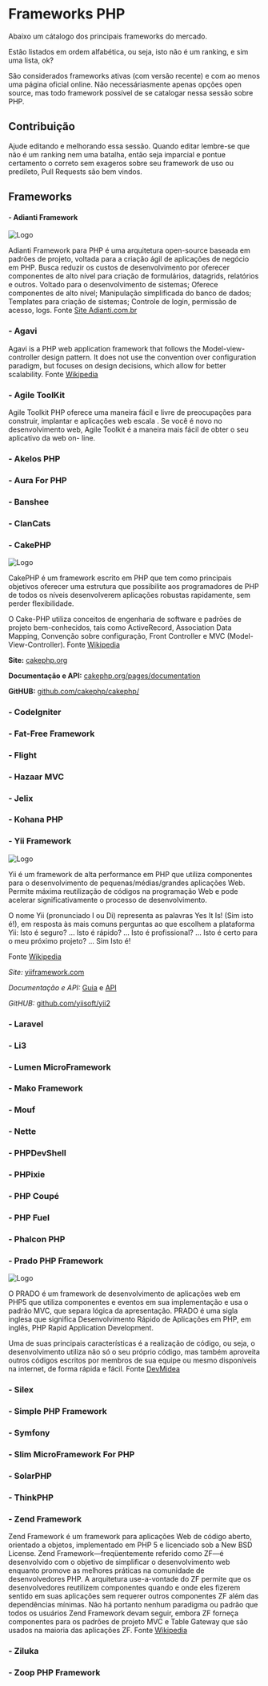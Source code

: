 # Frameworks PHP

Abaixo um cátalogo dos principais frameworks do mercado. 

Estão listados em ordem alfabética, ou seja, isto não é um ranking, e sim uma lista, ok? 

São considerados frameworks ativas (com versão recente) e com ao menos uma página oficial online. Não necessáriasmente apenas opções open source, mas todo framework possível de se catalogar nessa sessão sobre PHP.

## Contribuição

Ajude editando e melhorando essa sessão. Quando editar lembre-se que não é um ranking nem uma batalha, então seja imparcial e pontue certamento o correto sem exageros sobre seu framework de uso ou predileto, Pull Requests são bem vindos.


## Frameworks

#### - Adianti Framework 

![Logo](http://www.adianti.com.br/templates/images/adianti.png)

Adianti Framework para PHP é uma arquitetura open-source baseada em padrões de projeto, voltada para a criação ágil de aplicações de negócio em PHP. Busca reduzir os custos de desenvolvimento por oferecer componentes de alto nível para criação de formulários, datagrids, relatórios e outros. Voltado para o desenvolvimento de sistemas; Oferece componentes de alto nível; Manipulação simplificada do banco de dados; Templates para criação de sistemas; Controle de login, permissão de acesso, logs. Fonte [Site Adianti.com.br](http://www.adianti.com.br/framework)



### - Agavi

Agavi is a PHP web application framework that follows the Model-view-controller design pattern. It does not use the convention over configuration paradigm, but focuses on design decisions, which allow for better scalability. Fonte [Wikipedia](https://en.wikipedia.org/wiki/Agavi)

### - Agile ToolKit

Agile Toolkit PHP oferece uma maneira fácil e livre de preocupações para construir, implantar e aplicações web escala . Se você é novo no desenvolvimento web, Agile Toolkit é a maneira mais fácil de obter o seu aplicativo da web on- line.

### - Akelos PHP

### - Aura For PHP

### - Banshee 

### - ClanCats

### - CakePHP

![Logo](https://avatars3.githubusercontent.com/u/23666?v=3&s=200)

CakePHP é um framework escrito em PHP que tem como principais objetivos oferecer uma estrutura que possibilite aos programadores de PHP de todos os níveis desenvolverem aplicações robustas rapidamente, sem perder flexibilidade.

O Cake-PHP utiliza conceitos de engenharia de software e padrões de projeto bem-conhecidos, tais como ActiveRecord, Association Data Mapping, Convenção sobre configuração, Front Controller e MVC (Model-View-Controller). Fonte [Wikipedia](https://pt.wikipedia.org/wiki/CakePHP)

**Site:** [cakephp.org](http://cakephp.org/)

**Documentação e API:** [cakephp.org/pages/documentation](http://cakephp.org/pages/documentation)

**GitHUB:** [github.com/cakephp/cakephp/](https://github.com/cakephp/cakephp/)


### - CodeIgniter


### - Fat-Free Framework

### - Flight

### - Hazaar MVC

### - Jelix 

### - Kohana PHP

### - Yii Framework

![Logo](https://avatars2.githubusercontent.com/u/993323?v=3&s=200)

Yii é um framework de alta performance em PHP que utiliza componentes para o desenvolvimento de pequenas/médias/grandes aplicações Web. Permite máxima reutilização de códigos na programação Web e pode acelerar significativamente o processo de desenvolvimento. 

O nome Yii (pronunciado I ou Di) representa as palavras Yes It Is! (Sim isto é!), em resposta às mais comuns perguntas ao que escolhem a plataforma Yii: Isto é seguro? ... Isto é rápido? ... Isto é profissional? ... Isto é certo para o meu próximo projeto? ... Sim Isto é!

Fonte [Wikipedia](https://pt.wikipedia.org/wiki/Yii)

*Site:* [yiiframework.com](http://www.yiiframework.com/)

*Documentação e API:* [Guia](http://www.yiiframework.com/doc-2.0/guide-index.html) e [API](http://www.yiiframework.com/doc-2.0/index.html)

*GitHUB:* [github.com/yiisoft/yii2](https://github.com/yiisoft/yii2)

### - Laravel

### - Li3

### - Lumen MicroFramework

### - Mako Framework

### - Mouf

### - Nette

### - PHPDevShell

### - PHPixie

### - PHP Coupé

### - PHP Fuel

### - Phalcon PHP

### - Prado PHP Framework

![Logo](https://avatars0.githubusercontent.com/u/5450617?v=3&s=200)

O PRADO é um framework de desenvolvimento de aplicações web em PHP5 que utiliza componentes e eventos em sua implementação e usa o padrão MVC, que separa lógica da apresentação. PRADO é uma sigla inglesa que significa Desenvolvimento Rápido de Aplicações em PHP, em inglês, PHP Rapid Application Development.

Uma de suas principais características é a realização de código, ou seja, o desenvolvimento utiliza não só o seu próprio código, mas também aproveita outros códigos escritos por membros de sua equipe ou mesmo disponíveis na internet, de forma rápida e fácil. Fonte [DevMidea](http://www.devmedia.com.br/apresentando-o-framework-php-prado/27526)


### - Silex 


### - Simple PHP Framework


### - Symfony 


### - Slim MicroFramework For PHP


### - SolarPHP
  
  
### - ThinkPHP


### - Zend Framework

Zend Framework é um framework para aplicações Web de código aberto, orientado a objetos, implementado em PHP 5 e licenciado sob a New BSD License. Zend Framework—freqüentemente referido como ZF—é desenvolvido com o objetivo de simplificar o desenvolvimento web enquanto promove as melhores práticas na comunidade de desenvolvedores PHP.
A arquitetura use-a-vontade do ZF permite que os desenvolvedores reutilizem componentes quando e onde eles fizerem sentido em suas aplicações sem requerer outros componentes ZF além das dependências mínimas. Não há portanto nenhum paradigma ou padrão que todos os usuários Zend Framework devam seguir, embora ZF forneça componentes para os padrões de projeto MVC e Table Gateway que são usados na maioria das aplicações ZF. Fonte [Wikipedia](https://pt.wikipedia.org/wiki/Zend_Framework)

### - Ziluka

### - Zoop PHP Framework

